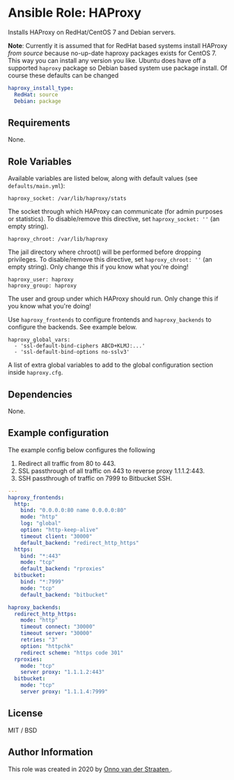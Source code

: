 # Ansible Role: HAProxy

Installs HAProxy on RedHat/CentOS 7 and Debian servers.

**Note**: Currently it is assumed that for RedHat based systems install HAProxy _from source_ because no-up-date haproxy packages exists for CentOS 7. This way you can install any version you like. Ubuntu does have off a supported `haproxy` package so Debian based system use package install. Of course these defaults can be changed

```yaml
haproxy_install_type:
  RedHat: source
  Debian: package
```

## Requirements

None.

## Role Variables

Available variables are listed below, along with default values (see `defaults/main.yml`):

    haproxy_socket: /var/lib/haproxy/stats

The socket through which HAProxy can communicate (for admin purposes or statistics). To disable/remove this directive, set `haproxy_socket: ''` (an empty string).

    haproxy_chroot: /var/lib/haproxy

The jail directory where chroot() will be performed before dropping privileges. To disable/remove this directive, set `haproxy_chroot: ''` (an empty string). Only change this if you know what you're doing!

    haproxy_user: haproxy
    haproxy_group: haproxy

The user and group under which HAProxy should run. Only change this if you know what you're doing!

Use `haproxy_frontends` to configure frontends and `haproxy_backends` to configure the backends. See example below.

    haproxy_global_vars:
      - 'ssl-default-bind-ciphers ABCD+KLMJ:...'
      - 'ssl-default-bind-options no-sslv3'

A list of extra global variables to add to the global configuration section inside `haproxy.cfg`.

## Dependencies

None.

## Example configuration

The example config below configures the following
1. Redirect all traffic from 80 to 443.
2. SSL passthrough of all traffic on 443 to reverse proxy 1.1.1.2:443.
3. SSH passthrough of traffic on 7999 to Bitbucket SSH.

```yaml
---
haproxy_frontends:
  http:
    bind: "0.0.0.0:80 name 0.0.0.0:80"
    mode: "http"
    log: "global"
    option: "http-keep-alive"
    timeout client: "30000"
    default_backend: "redirect_http_https"
  https:
    bind: "*:443"
    mode: "tcp"
    default_backend: "rproxies"
  bitbucket:
    bind: "*:7999"
    mode: "tcp"
    default_backend: "bitbucket"

haproxy_backends:
  redirect_http_https:
    mode: "http"
    timeout connect: "30000"
    timeout server: "30000"
    retries: "3"
    option: "httpchk"
    redirect scheme: "https code 301"
  rproxies:
    mode: "tcp"
    server proxy: "1.1.1.2:443"
  bitbucket:
    mode: "tcp"
    server proxy: "1.1.1.4:7999"
```

## License

MIT / BSD

## Author Information

This role was created in 2020 by [Onno van der Straaten ](https://www.onknows.com/).
